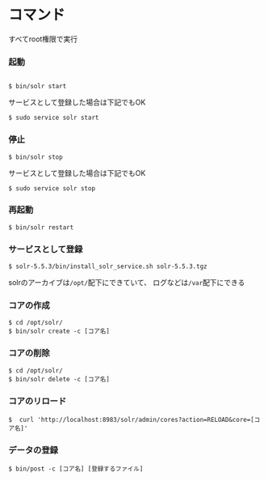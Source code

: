 # コマンド

すべてroot権限で実行

### 起動
```

$ bin/solr start
```

サービスとして登録した場合は下記でもOK

```
$ sudo service solr start
```

### 停止

```
$ bin/solr stop
```

サービスとして登録した場合は下記でもOK

```
$ sudo service solr stop
```

### 再起動

```
$ bin/solr restart
```

### サービスとして登録

```
$ solr-5.5.3/bin/install_solr_service.sh solr-5.5.3.tgz 
```

solrのアーカイブは`/opt/`配下にできていて、
ログなどは`/var`配下にできる

### コアの作成

```
$ cd /opt/solr/
$ bin/solr create -c [コア名]
```

### コアの削除

```
$ cd /opt/solr/
$ bin/solr delete -c [コア名]
```

### コアのリロード
```
$  curl 'http://localhost:8983/solr/admin/cores?action=RELOAD&core=[コア名]'
```

### データの登録

```
$ bin/post -c [コア名] [登録するファイル]
```



